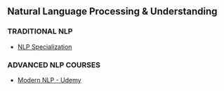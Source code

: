 ## Natural Language Processing & Understanding 

### TRADITIONAL NLP
* [NLP Specialization](https://www.coursera.org/specializations/natural-language-processing)

### ADVANCED NLP COURSES
* [Modern NLP - Udemy](https://www.udemy.com/course/modern-natural-language-processingnlp-using-deep-learning)
